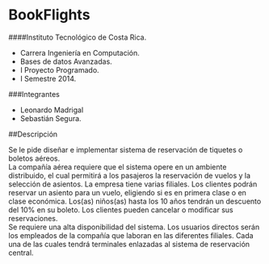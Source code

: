 BookFlights
===========

####Instituto Tecnológico de Costa Rica.
* Carrera Ingeniería en Computación.
* Bases de datos Avanzadas.
* I Proyecto Programado.
* I Semestre 2014.

###Integrantes

* Leonardo Madrigal
* Sebastián Segura.

##Descripción

Se le pide diseñar e implementar sistema de reservación de tiquetes o  boletos aéreos.  
La compañía aérea requiere que el sistema opere en un ambiente  distribuido, el cual permitirá a los pasajeros la 
reservación de vuelos y la  selección de asientos. La empresa tiene varias filiales. Los clientes  podrán reservar 
un asiento para un vuelo, eligiendo si es en primera  clase o en clase económica. Los(as) niños(as) hasta los 10 
años tendrán  un descuento del 10% en su boleto. Los clientes pueden cancelar o  modificar sus reservaciones.    
Se requiere una alta disponibilidad del sistema. Los usuarios directos  serán los empleados de la compañía que laboran 
en las diferentes  filiales. Cada una de las cuales tendrá terminales enlazadas al sistema  de reservación central. 
